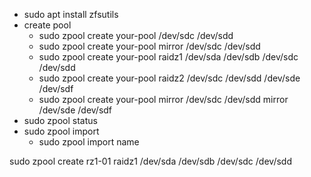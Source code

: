 - sudo apt install zfsutils
- create pool
    - sudo zpool create your-pool /dev/sdc /dev/sdd
    - sudo zpool create your-pool mirror /dev/sdc /dev/sdd
    - sudo zpool create your-pool raidz1 /dev/sda /dev/sdb /dev/sdc /dev/sdd
    - sudo zpool create your-pool raidz2 /dev/sdc /dev/sdd /dev/sde /dev/sdf
    - sudo zpool create your-pool mirror /dev/sdc /dev/sdd mirror /dev/sde /dev/sdf
- sudo zpool status
- sudo zpool import
    - sudo zpool import name



sudo zpool create rz1-01 raidz1 /dev/sda /dev/sdb /dev/sdc /dev/sdd